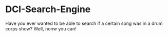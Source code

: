 # DCI-Search-Engine

Have you ever wanted to be able to search if a certain song was in a drum corps show? Well, nonw you can!
